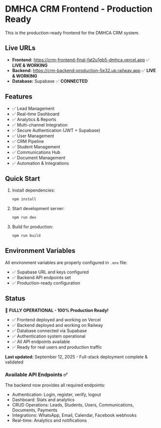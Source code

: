 # DMHCA CRM Frontend - Production Ready

This is the production-ready frontend for the DMHCA CRM system.

## Live URLs
- **Frontend:** https://crm-frontend-final-fat2u1gb5-dmhca.vercel.app ✅ **LIVE & WORKING**
- **Backend:** https://crm-backend-production-5e32.up.railway.app ✅ **LIVE & WORKING**
- **Database:** Supabase ✅ **CONNECTED**

## Features
- ✅ Lead Management
- ✅ Real-time Dashboard
- ✅ Analytics & Reports
- ✅ Multi-channel Integration
- ✅ Secure Authentication (JWT + Supabase)
- ✅ User Management
- ✅ CRM Pipeline
- ✅ Student Management
- ✅ Communications Hub
- ✅ Document Management
- ✅ Automation & Integrations

## Quick Start

1. Install dependencies:
   ```bash
   npm install
   ```

2. Start development server:
   ```bash
   npm run dev
   ```

3. Build for production:
   ```bash
   npm run build
   ```

## Environment Variables
All environment variables are properly configured in `.env` file:
- ✅ Supabase URL and keys configured
- ✅ Backend API endpoints set
- ✅ Production-ready configuration

## Status
🚀 **FULLY OPERATIONAL - 100% Production Ready!**

- ✅ Frontend deployed and working on Vercel
- ✅ Backend deployed and working on Railway  
- ✅ Database connected via Supabase
- ✅ Authentication system operational
- ✅ All API endpoints available
- ✅ Ready for real users and production traffic

**Last updated:** September 12, 2025 - Full-stack deployment complete & validated

### Available API Endpoints ✅
The backend now provides all required endpoints:
- Authentication: Login, register, verify, logout
- Dashboard: Stats and analytics 
- CRUD Operations: Leads, Students, Users, Communications, Documents, Payments
- Integrations: WhatsApp, Email, Calendar, Facebook webhooks
- Real-time: Analytics and notifications
